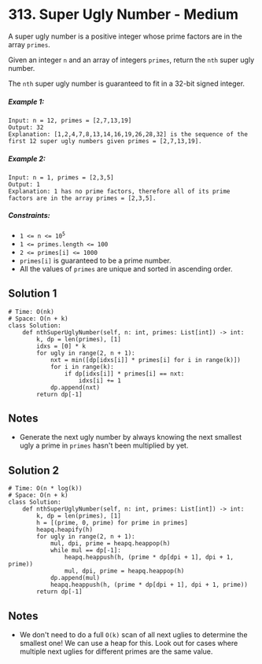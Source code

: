 # 313. Super Ugly Number - Medium

A super ugly number is a positive integer whose prime factors are in the array `primes`.

Given an integer `n` and an array of integers `primes`, return the `nth` super ugly number.

The `nth` super ugly number is guaranteed to fit in a 32-bit signed integer.

##### Example 1:

```
Input: n = 12, primes = [2,7,13,19]
Output: 32
Explanation: [1,2,4,7,8,13,14,16,19,26,28,32] is the sequence of the first 12 super ugly numbers given primes = [2,7,13,19].
```

##### Example 2:

```
Input: n = 1, primes = [2,3,5]
Output: 1
Explanation: 1 has no prime factors, therefore all of its prime factors are in the array primes = [2,3,5].
```

##### Constraints:

- <code>1 <= n <= 10<sup>5</sup></code>
- `1 <= primes.length <= 100`
- `2 <= primes[i] <= 1000`
- `primes[i]` is guaranteed to be a prime number.
- All the values of `primes` are unique and sorted in ascending order.

## Solution 1

```
# Time: O(nk)
# Space: O(n + k)
class Solution:
    def nthSuperUglyNumber(self, n: int, primes: List[int]) -> int:
        k, dp = len(primes), [1]
        idxs = [0] * k
        for ugly in range(2, n + 1):
            nxt = min([dp[idxs[i]] * primes[i] for i in range(k)])
            for i in range(k):
                if dp[idxs[i]] * primes[i] == nxt:
                    idxs[i] += 1
            dp.append(nxt)
        return dp[-1]
```

## Notes
- Generate the next ugly number by always knowing the next smallest ugly a prime in `primes` hasn't been multiplied by yet.

## Solution 2

```
# Time: O(n * log(k))
# Space: O(n + k)
class Solution:
    def nthSuperUglyNumber(self, n: int, primes: List[int]) -> int:
        k, dp = len(primes), [1]
        h = [(prime, 0, prime) for prime in primes]
        heapq.heapify(h)
        for ugly in range(2, n + 1):
            mul, dpi, prime = heapq.heappop(h)
            while mul == dp[-1]:
                heapq.heappush(h, (prime * dp[dpi + 1], dpi + 1, prime))
                mul, dpi, prime = heapq.heappop(h)
            dp.append(mul)
            heapq.heappush(h, (prime * dp[dpi + 1], dpi + 1, prime))
        return dp[-1]
```

## Notes
- We don't need to do a full `O(k)` scan of all next uglies to determine the smallest one! We can use a heap for this. Look out for cases where multiple next uglies for different primes are the same value. 